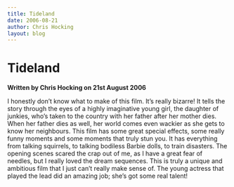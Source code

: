 ```yaml
---
title: Tideland
date: 2006-08-21
author: Chris Hocking
layout: blog
---
```

# Tideland

**Written by Chris Hocking on 21st August 2006**

I honestly don’t know what to make of this film. It’s really bizarre! It tells the story through the eyes of a highly imaginative young girl, the daughter of junkies, who’s taken to the country with her father after her mother dies. When her father dies as well, her world comes even wackier as she gets to know her neighbours. This film has some great special effects, some really funny moments and some moments that truly stun you. It has everything from talking squirrels, to talking bodiless Barbie dolls, to train disasters. The opening scenes scared the crap out of me, as I have a great fear of needles, but I really loved the dream sequences. This is truly a unique and ambitious film that I just can’t really make sense of. The young actress that played the lead did an amazing job; she’s got some real talent!